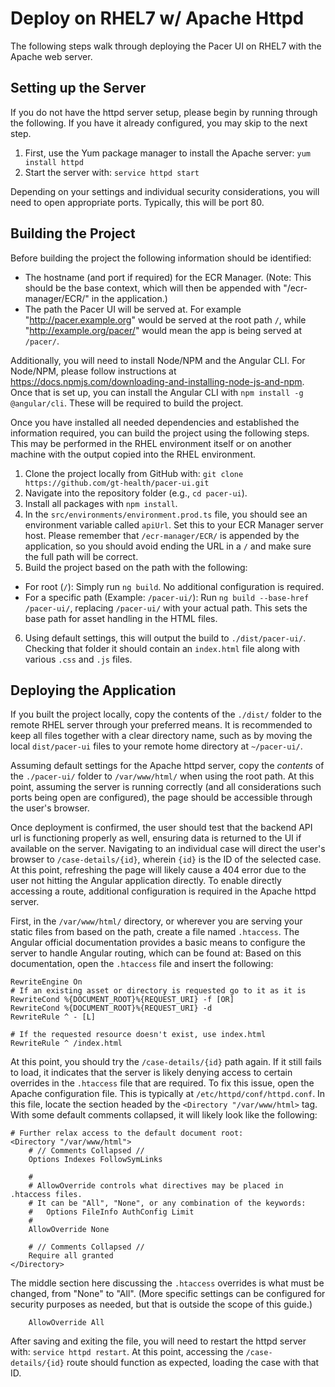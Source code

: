 # Deploy on RHEL7 w/ Apache Httpd
The following steps walk through deploying the Pacer UI on RHEL7 with the Apache web server.

## Setting up the Server
If you do not have the httpd server setup, please begin by running through the following. If you have it already
configured, you may skip to the next step.

1) First, use the Yum package manager to install the Apache server: `yum install httpd`
2) Start the server with: `service httpd start`

Depending on your settings and individual security considerations, you will need to open appropriate ports. Typically, this will be port 80.

## Building the Project
Before building the project the following information should be identified:
* The hostname (and port if required) for the ECR Manager. (Note: This should be the base context, which will then be appended with "/ecr-manager/ECR/" in the application.)
* The path the Pacer UI will be served at. For example "http://pacer.example.org" would be served at the root path `/`, while "http://example.org/pacer/" would mean the app is being served at `/pacer/`.

Additionally, you will need to install Node/NPM and the Angular CLI. For Node/NPM, please follow instructions at https://docs.npmjs.com/downloading-and-installing-node-js-and-npm.
Once that is set up, you can install the Angular CLI with `npm install -g @angular/cli`. These
will be required to build the project.

Once you have installed all needed dependencies and established the information required, you can build the project
using the following steps. This may be performed in the RHEL environment itself or on another machine with the output copied into the
RHEL environment.
1) Clone the project locally from GitHub with: `git clone https://github.com/gt-health/pacer-ui.git`
2) Navigate into the repository folder (e.g., `cd pacer-ui`).
3) Install all packages with `npm install`.
4) In the `src/environments/environment.prod.ts` file, you should see an environment variable called `apiUrl`. Set this to your ECR Manager server host. Please remember that `/ecr-manager/ECR/` is appended by the application, so you should avoid ending the URL in a `/` and make sure the full path will be correct.
5) Build the project based on the path with the following:
  * For root (`/`): Simply run `ng build`. No additional configuration is required.
  * For a specific path (Example: `/pacer-ui/`): Run `ng build --base-href /pacer-ui/`, replacing `/pacer-ui/` with your actual path. This sets the base path for asset handling in the HTML files.
6) Using default settings, this will output the build to `./dist/pacer-ui/`. Checking that folder it should contain an `index.html` file along with various `.css` and `.js` files. 

## Deploying the Application
If you built the project locally, copy the contents of the `./dist/` folder to the remote RHEL server through your
preferred means. It is recommended to keep all files together with a clear directory name, such as by moving the local `dist/pacer-ui` files to your
remote home directory at `~/pacer-ui/`.


Assuming default settings for the Apache httpd server, copy the *contents* of the `./pacer-ui/` folder to `/var/www/html/` when using the root path. At this point,
assuming the server is running correctly (and all considerations such ports being open are configured), the page should be accessible through the user's browser.


Once deployment is confirmed, the user should test that the backend API url is functioning properly as well, ensuring data is returned to the UI if available on the
server. Navigating to an individual case will direct the user's browser to `/case-details/{id}`, wherein `{id}` is the ID of the selected case. At this point, refreshing
the page will likely cause a 404 error due to the user not hitting the Angular application directly. To enable directly accessing a route, additional configuration is
required in the Apache httpd server.

First, in the `/var/www/html/` directory, or wherever you are serving your static files from based on the path, create a file named `.htaccess`. The Angular
official documentation provides a basic means to configure the server to handle Angular routing, which can be found at: 
Based on this documentation, open the `.htaccess` file and insert the following:
```
RewriteEngine On 
# If an existing asset or directory is requested go to it as it is 
RewriteCond %{DOCUMENT_ROOT}%{REQUEST_URI} -f [OR] 
RewriteCond %{DOCUMENT_ROOT}%{REQUEST_URI} -d 
RewriteRule ^ - [L] 
 
# If the requested resource doesn't exist, use index.html 
RewriteRule ^ /index.html
```
At this point, you should try the `/case-details/{id}` path again. If it still fails to load, it indicates that the server is likely denying access to certain
overrides in the `.htaccess` file that are required. To fix this issue, open the Apache configuration file. This is typically at `/etc/httpd/conf/httpd.conf`.
In this file, locate the section headed by the `<Directory "/var/www/html>` tag. With some default comments collapsed, it will likely look like the following:
```
# Further relax access to the default document root:
<Directory "/var/www/html">
    # // Comments Collapsed //
    Options Indexes FollowSymLinks

    #
    # AllowOverride controls what directives may be placed in .htaccess files.
    # It can be "All", "None", or any combination of the keywords:
    #   Options FileInfo AuthConfig Limit
    #
    AllowOverride None

    # // Comments Collapsed //
    Require all granted
</Directory>
```
The middle section here discussing the `.htaccess` overrides is what must be changed, from "None" to "All". (More specific settings can be configured for
security purposes as needed, but that is outside the scope of this guide.)
```
    AllowOverride All
```
After saving and exiting the file, you will need to restart the httpd server with: `service httpd restart`. At this point, accessing
the `/case-details/{id}` route should function as expected, loading the case with that ID.

